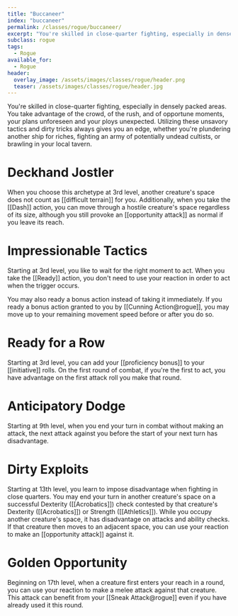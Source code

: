 ```yaml
---
title: "Buccaneer"
index: "buccaneer"
permalink: /classes/rogue/buccaneer/
excerpt: "You're skilled in close-quarter fighting, especially in densely packed areas. You take advantage of the crowd, of the rush, and of opportune moments, your plans unforeseen and your ploys unexpected."
subclass: rogue
tags:
  - Rogue
available_for:
  - Rogue
header:
  overlay_image: /assets/images/classes/rogue/header.png
  teaser: /assets/images/classes/rogue/header.jpg
---
```


You're skilled in close-quarter fighting, especially in densely packed areas. You take advantage of the crowd, of the rush, and of opportune moments, your plans unforeseen and your ploys unexpected. Utilizing these unsavory tactics and dirty tricks always gives you an edge, whether you're plundering another ship for riches, fighting an army of potentially undead cultists, or brawling in your local tavern.

# Deckhand Jostler
When you choose this archetype at 3rd level, another creature's space does not count as [[difficult terrain]] for you. Additionally, when you take the [[Dash]] action, you can move through a hostile creature's space regardless of its size, although you still provoke an [[opportunity attack]] as normal if you leave its reach.

# Impressionable Tactics
Starting at 3rd level, you like to wait for the right moment to act. When you take the [[Ready]] action, you don't need to use your reaction in order to act when the trigger occurs.

You may also ready a bonus action instead of taking it immediately. If you ready a bonus action granted to you by [[Cunning Action@rogue]], you may move up to your remaining movement speed before or after you do so.

# Ready for a Row
Starting at 3rd level, you can add your [[proficiency bonus]] to your [[initiative]] rolls. On the first round of combat, if you're the first to act, you have advantage on the first attack roll you make that round.

# Anticipatory Dodge
Starting at 9th level, when you end your turn in combat without making an attack, the next attack against you before the start of your next turn has disadvantage.

# Dirty Exploits
Starting at 13th level, you learn to impose disadvantage when fighting in close quarters. You may end your turn in another creature's space on a successful Dexterity ([[Acrobatics]]) check contested by that creature's Dexterity ([[Acrobatics]]) or Strength ([[Athletics]]). While you occupy another creature's space, it has disadvantage on attacks and ability checks. If that creature then moves to an adjacent space,  you can use your reaction to make an [[opportunity attack]] against it.

# Golden Opportunity
Beginning on 17th level, when a creature first enters your reach in a round, you can use your reaction to make a melee attack against that creature. This attack can benefit from your [[Sneak Attack@rogue]] even if you have already used it this round.
